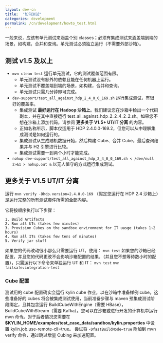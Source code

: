```yaml
---
layout: dev-cn
title:  "如何测试"
categories: development
permalink: /cn/development/howto_test.html
---
```


一般来说，应该有单元测试来涵盖个别 classes；必须有集成测试来涵盖端到端的场景，如构建，合并和查询。单元测试必须独立运行（不需要外部沙箱）。

## 测试 v1.5 及以上

* `mvn clean test` 运行单元测试，它的测试覆盖范围有限。
    * 单元测试没有额外的依赖且能在任何机器上运行。
    * 单元测试不覆盖端到端的场景，如构建，合并和查询。
    * 单元测试只需几分钟即可完成。
* `dev-support/test_all_against_hdp_2_4_0_0_169.sh` 运行集成测试，有很好的覆盖率。
    * 集成测试 __最好运行在 Hadoop 沙箱上__。我们建议您在沙箱中检出一个代码副本，并在其中直接运行 test_all_against_hdp_2_2_4_2_2.sh。如果您不想在沙箱上添加代码，请参阅 __更多关于 V1.5+ UT/IT 分离__ 的内容。
    * 正如名称所示，脚本仅适用于 HDP 2.4.0.0-169.2，但您可以从中理解集成测试是如何运行的。
    * 集成测试从生成随机数据开始，然后构建 Cube、合并 Cube，最后查询结果并与 H2 引擎进行比较。
    * 集成测试需要一到两个小时才能完成。
* `nohup dev-support/test_all_against_hdp_2_4_0_0_169.sh < /dev/null 2>&1 > nohup.out &` 以无人值守的方式运行集成测试。

## 更多关于 V1.5 UT/IT 分离

运行 `mvn verify -Dhdp.version=2.4.0.0-169` （假定您运行在 HDP 2.4 沙箱上）是运行完整的所有测试套件所需的全部内容。

它将按顺序执行以下步骤：

    1. Build Artifacts 
    2. Run all UTs (takes few minutes) 
    3. Provision Cubes on the sandbox environment for IT uasge (takes 1~2 hours) 
    4. Run all ITs (takes few tens of minutes) 
    5. Verify jar stuff 

如果您的代码改动很小那么只需要运行 UT，使用： 
`mvn test`
如果您的沙箱已经配置，并且您的代码更改不会影响沙箱配置的结果，（并且您不想等待数小时的配置），只需运行以下命令来单独运行 UT 和 IT： 
`mvn test`
`mvn failsafe:integration-test`

### Cube 配置

测试用的 cube 配置确实会运行 kylin cube 作业，以在沙箱中准备样例 cube。这些准备好的 cubes 将会被集成测试使用，当前准备步骤与 maven 预集成测试阶段绑定，且其包含运行 BuildCubeWithEngine（需要 HBase），BuildCubeWithStream（需要 Kafka）。您可以在沙箱或进行开发的计算机中运行 mvn 命令。对于后者情况您需要在 __$KYLIN_HOME/examples/test_case_data/sandbox/kylin.properties__ 中设置 kylin.job.use-remote-cli=true。
尝试将 `-DfastBuildMode=true` 附加到 mvn verify 命令，通过跳过增量 Cubing 来加速配置。 

